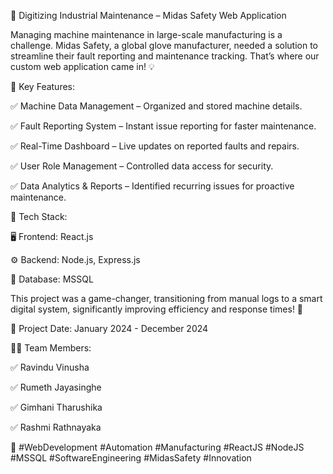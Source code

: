 🚀 Digitizing Industrial Maintenance – Midas Safety Web Application

Managing machine maintenance in large-scale manufacturing is a challenge. Midas Safety, a global glove manufacturer, needed a solution to streamline their fault reporting and maintenance tracking. That’s where our custom web application came in! 💡

🔹 Key Features:

✅ Machine Data Management – Organized and stored machine details.

✅ Fault Reporting System – Instant issue reporting for faster maintenance.

✅ Real-Time Dashboard – Live updates on reported faults and repairs.

✅ User Role Management – Controlled data access for security.

✅ Data Analytics & Reports – Identified recurring issues for proactive maintenance.

🔬 Tech Stack:

🖥️ Frontend: React.js

⚙️ Backend: Node.js, Express.js

💾 Database: MSSQL

This project was a game-changer, transitioning from manual logs to a smart digital system, significantly improving efficiency and response times! 🚀

📅 Project Date: January 2024 - December 2024

👨‍💻 Team Members:

✅ Ravindu Vinusha

✅ Rumeth Jayasinghe

✅ Gimhani Tharushika

✅ Rashmi Rathnayaka



🔗 #WebDevelopment #Automation #Manufacturing #ReactJS #NodeJS #MSSQL  #SoftwareEngineering #MidasSafety #Innovation
